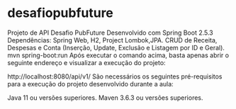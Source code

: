 # desafiopubfuture
Projeto de API Desafio PubFuture
Desenvolvido com Spring Boot 2.5.3
Dependências: Spring Web, H2, Project Lombok,JPA.
CRUD de Receita, Despesas e Conta (Inserção, Update, Exclusão e Listagem por ID e Geral).
mvn spring-boot:run 
Após executar o comando acima, basta apenas abrir o seguinte endereço e visualizar a execução do projeto:

http://localhost:8080/api/v1/
São necessários os seguintes pré-requisitos para a execução do projeto desenvolvido durante a aula:

Java 11 ou versões superiores.
Maven 3.6.3 ou versões superiores.
